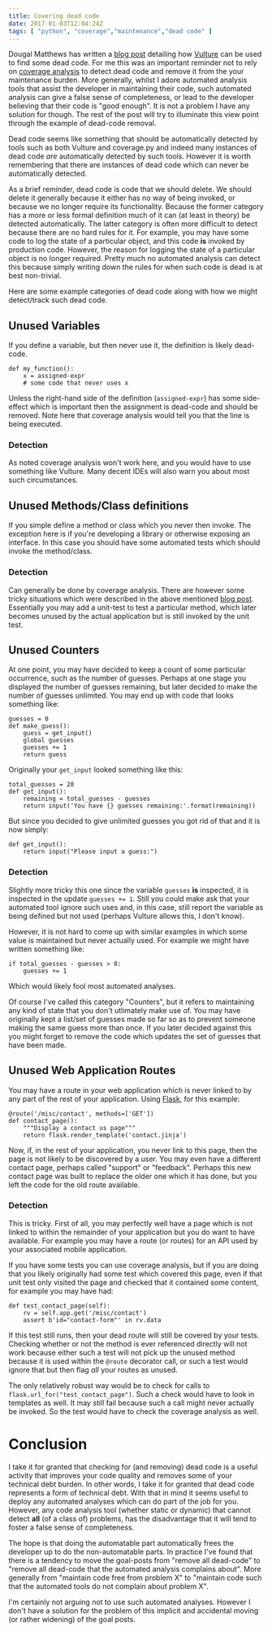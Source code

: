 ```yaml
---
title: Covering dead code
date: 2017-01-03T12:04:24Z
tags: [ "python", "coverage","maintenance","dead code" ]
---
```


Dougal Matthews has written a [blog post](http://www.dougalmatthews.com/2016/Dec/16/finding-dead-code-with-vulture/)
detailing how [Vulture](https://pypi.python.org/pypi/vulture) can be used to find some dead code.
For me this was an important reminder not to rely on [coverage analysis](https://pypi.python.org/pypi/coverage/)
to detect dead code and remove it from the your maintenance burden. More generally, whilst I adore
automated analysis tools that assist the developer in maintaining their code,
such automated analysis can give a false sense of completeness, or lead to the
developer believing that their code is "good enough". It is not a problem I have
any solution for though. The rest of the post will try to illuminate this view
point through the example of dead-code removal.

Dead code seems like something that should be automatically detected by tools such as both Vulture and coverage.py and
indeed many instances of dead code *are* automatically detected by such tools. However it is
worth remembering that there are instances of dead code which can never be automatically detected.

As a brief reminder, dead code is code that we should delete. We should delete it generally
because it either has no way of being invoked, or because we no longer require its functionality.
Because the former category has a more or less formal definition much of it can (at least in theory)
be detected automatically. The latter category is often more difficult to detect because there
are no hard rules for it. For example, you may have some code to log the state of a particular object,
and this code **is** invoked by production code. However, the reason for logging
the state of a particular object is no longer required. Pretty much no automated analysis can
detect this because simply writing down the rules for when such code is dead is at best non-trivial.

Here are some example categories of dead code along with how we might detect/track such dead code.

## Unused Variables

If you define a variable, but then never use it, the definition is likely dead-code.

    def my_function():
        x = assigned-expr
        # some code that never uses x

Unless the right-hand side of the definition (`assigned-expr`) has some side-effect
which is important then the assignment is dead-code and should be removed. Note here
that coverage analysis would tell you that the line is being executed.

### Detection

As noted coverage analysis won't work here, and you would have to use something
like Vulture. Many decent IDEs will also warn you about most such circumstances.

## Unused Methods/Class definitions

If you simple define a method or class which you never then invoke. The exception
here is if you're developing a library or otherwise exposing an interface. In this
case you should have some automated tests which should invoke the method/class.

### Detection

Can generally be done by coverage analysis. There are however some tricky situations
which were described in the above mentioned
[blog post](http://www.dougalmatthews.com/2016/Dec/16/finding-dead-code-with-vulture/).
Essentially you may add a unit-test to test a particular method, which later becomes
unused by the actual application but is still invoked by the unit test.

## Unused Counters

At one point, you may have decided to keep a count of some particular occurrence,
such as the number of guesses. Perhaps at one stage you displayed the number of
guesses remaining, but later decided to make the number of guesses unlimited.
You may end up with code that looks something like:

    guesses = 0
    def make_guess():
        guess = get_input()
        global guesses
        guesses += 1
        return guess

Originally your `get_input` looked something like this:

    total_guesses = 20
    def get_input():
        remaining = total_guesses - guesses
        return input('You have {} guesses remaining:'.format(remaining))

But since you decided to give unlimited guesses you got rid of that and it is
now simply:

    def get_input():
        return input("Please input a guess:")

### Detection

Slightly more tricky this one since the variable `guesses` **is** inspected,
it is inspected in the update `guesses += 1`. Still you could make ask that your
automated tool ignore such uses and, in this case, still report the variable as
being defined but not used (perhaps Vulture allows this, I don't know).

However, it is not hard to come up with similar examples in which some value is
maintained but never actually used. For example we might have written something
like:

    if total_guesses - guesses > 0:
        guesses += 1

Which would likely fool most automated analyses.

Of course I've called this category "Counters", but it refers to maintaining any
kind of state that you don't utlimately make use of. You may have originally kept
a list/set of guesses made so far so as to prevent someone making the same guess
more than once. If you later decided against this you might forget to remove
the code which updates the set of guesses that have been made.

## Unused Web Application Routes

You may have a route in your web application which is never linked to by any
part of the rest of your application.
Using [Flask](https://pypi.python.org/pypi/Flask/0.12), for this example:

    @route('/misc/contact', methods=['GET'])
    def contact_page():
        """Display a contact us page"""
        return flask.render_template('contact.jinja')

Now, if, in the rest of your application, you never link to this page, then the
page is not likely to be discovered by a user. You may even have a different
contact page, perhaps called "support" or "feedback". Perhaps this new contact
page was built to replace the older one which it has done, but you left the code for
the old route available.

### Detection

This is tricky. First of all, you may perfectly well have a page which is not
linked to within the remainder of your application but you do want to have
available. For example you may have a route (or routes) for an API used by your
associated mobile application. 

If you have some tests you can use coverage analysis, but if you are doing that
you likely originally had some test which covered this page, even if that unit
test only visited the page and checked that it contained some content, for example
you may have had:

    def test_contact_page(self):
        rv = self.app.get('/misc/contact')
        assert b'id="contact-form"' in rv.data

If this test still runs, then your dead route will still be covered by your tests.
Checking whether or not the method is ever referenced directly will not work because
either such a test will not pick up the unused method because it is used within
the `@route` decorator call, or such a test would ignore that but then flag *all*
your routes as unused.

The only relatively robust way would be to check for calls to
`flask.url_for("test_contact_page")`. Such a check would have to look in templates
as well. It may *still* fail because such a call might never actually be invoked.
So the test would have to check the coverage analysis as well.

# Conclusion

I take it for granted that checking for (and removing) dead code is a useful
activity that improves your code quality and removes some of your technical debt
burden. In other words, I take it for granted that dead code represents a form
of technical debt. With that in mind it seems useful to deploy any automated
analyses which can do part of the job for you. However, any code analysis
tool (whether static or dynamic) that cannot detect **all** (of a class of)
problems, has the disadvantage that it will tend to foster a false sense of completeness.

The hope is that doing the automatable part automatically frees the developer up
to do the non-automatable parts. In practice I've found that there is a tendency
to move the goal-posts from "remove all dead-code" to "remove all dead-code that
the automated analysis complains about". More generally from "maintain code free
from problem X" to "maintain code such that the automated tools do not complain about
problem X".

I'm certainly not arguing not to use such automated analyses. However I don't have
a solution for the problem of this implicit and accidental moving (or rather widening)
of the goal posts.
